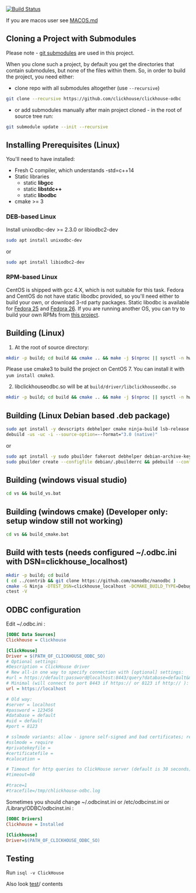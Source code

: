 [![Build Status](https://travis-ci.org/clickhouse/clickhouse-odbc.svg?branch=master)](https://travis-ci.org/clickhouse/clickhouse-odbc)

If you are macos user see [MACOS.md](MACOS.md)

## Cloning a Project with Submodules

Please note - [git submodules](https://git-scm.com/book/en/v2/Git-Tools-Submodules) are used in this project. 

When you clone such a project, by default you get the directories that contain submodules, but none of the files within them.
So, in order to build the project, you need either:
  * clone repo with all submodules altogether (use `--recursive`)
```bash
git clone --recursive https://github.com/clickhouse/clickhouse-odbc
```
  * or add submodules manually after main project cloned - in the root of source tree run:
```bash
git submodule update --init --recursive
```

## Installing Prerequisites (Linux)

You'll need to have installed:
  * Fresh C compiler, which understands -std=c++14
  * Static libraries 
    * static **libgcc**
    * static **libstdc++**
    * static **libodbc**
  * cmake >= 3


### DEB-based Linux
Install unixodbc-dev >= 2.3.0 or libiodbc2-dev
```bash
sudo apt install unixodbc-dev
```
or
```bash
sudo apt install libiodbc2-dev
```

### RPM-based Linux
CentOS is shipped with gcc 4.X, which is not suitable for this task.
Fedora and CentOS do not have static libodbc provided, so you'll need either to build your own, or download 3-rd party packages.
Static libodbc is available for [Fedora 25](https://github.com/Altinity/unixODBC/tree/master/RPMS/Fedora25) and [Fedora 26](https://github.com/Altinity/unixODBC/tree/master/RPMS/Fedora26).
If you are running another OS, you can try to build your own RPMs from [this project](https://github.com/Altinity/unixODBC).


## Building (Linux)

1. At the root of source directory:
```bash
mkdir -p build; cd build && cmake .. && make -j $(nproc || sysctl -n hw.ncpu || echo 4)
```
Please use cmake3 to build the project on CentOS 7. You can install it with `yum install cmake3`.

2. libclickhouseodbc.so will be at ```build/driver/libclickhouseodbc.so```

```bash
mkdir -p build; cd build && cmake .. && make -j $(nproc || sysctl -n hw.ncpu || echo 4)
```

## Building (Linux Debian based .deb package)
```bash
sudo apt install -y devscripts debhelper cmake ninja-build lsb-release unixodbc-dev
debuild -us -uc -i --source-option=--format="3.0 (native)"
```
or
```bash
sudo apt install -y sudo pbuilder fakeroot debhelper debian-archive-keyring debian-keyring
sudo pbuilder create --configfile debian/.pbuilderrc && pdebuild --configfile debian/.pbuilderrc
```


## Building (windows visual studio)
```bat
cd vs && build_vs.bat
```

## Building (windows cmake) (Developer only: setup window still not working)
```bat
cd vs && build_cmake.bat
```

## Build with tests (needs configured ~/.odbc.ini with DSN=clickhouse_localhost)
```bash
mkdir -p build; cd build
( cd ../contrib && git clone https://github.com/nanodbc/nanodbc )
cmake -G Ninja -DTEST_DSN=clickhouse_localhost -DCMAKE_BUILD_TYPE=Debug -DUSE_DEBUG_17=1 .. && ninja
ctest -V
```

## ODBC configuration

Edit ~/.odbc.ini :

```ini
[ODBC Data Sources]
Clickhouse = Clickhouse

[ClickHouse]
Driver = $(PATH_OF_CLICKHOUSE_ODBC_SO)
# Optional settings:
#Description = ClickHouse driver
# New all-in one way to specify connection with [optional] settings:
#url = https://default:password@localhost:8443/query?database=default&max_result_bytes=4000000&buffer_size=3000000
# Minimal (will connect to port 8443 if https:// or 8123 if http:// ):
url = https://localhost

# Old way:
#server = localhost
#password = 123456
#database = default
#uid = default
#port = 8123

# sslmode variants: allow - ignore self-signed and bad certificates; require - check certificates (and fail connection if something wrong)
#sslmode = require
#privatekeyfile =
#certificatefile =
#calocation =

# Timeout for http queries to ClickHouse server (default is 30 seconds)
#timeout=60

#trace=1
#tracefile=/tmp/chlickhouse-odbc.log
```

Sometimes you should change ~/.odbcinst.ini or /etc/odbcinst.ini or /Library/ODBC/odbcinst.ini :
```ini
[ODBC Drivers]
Clickhouse = Installed

[Clickhouse]
Driver=$(PATH_OF_CLICKHOUSE_ODBC_SO)
```

## Testing
Run `isql -v ClickHouse`

Also look [test](test)/ contents
